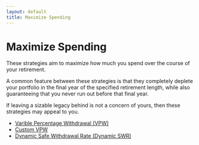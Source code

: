 ```yaml
---
layout: default
title: Maximize Spending
---
```


# Maximize Spending

These strategies aim to maximize how much you spend over the course of your
retirement.

A common feature between these strategies is that they completely deplete your
portfolio in the final year of the specified retirement length, while also
guaranteeing that you never run out before that final year.

If leaving a sizable legacy behind is not a concern of yours, then these
strategies may appeal to you.

- [Varible Percentage Withdrawal (VPW)](../vpw)
- [Custom VPW](../custom-vpw)
- [Dynamic Safe Withdrawal Rate (Dynamic SWR)](../dynamic-swr)
